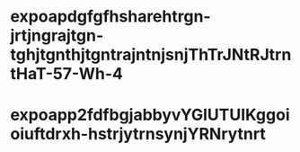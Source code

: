 # expoapdgfgfhsharehtrgn-jrtjngrajtgn-tghjtgnthjtgntrajntnjsnjThTrJNtRJtrntHaT-57-Wh-4
# expoapp2fdfbgjabbyvYGIUTUIKggoioiuftdrxh-hstrjytrnsynjYRNrytnrt
